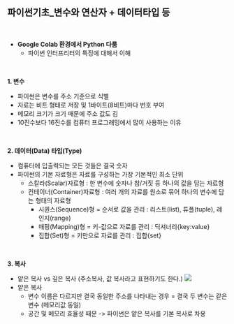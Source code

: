 ## 파이썬기초_변수와 연산자 + 데이터타입 등

<br>

- **Google Colab 환경에서 Python 다룸**
  - 파이썬 인터프리터의 특징에 대해서 이해

<br>
 
**1. 변수**
   - 파이썬은 변수를 주소 기준으로 식별
   - 자료는 비트 형태로 저장 및 1바이트(8비트)마다 번호 부여
   - 메모리 크기가 크기 때문에 주소 값도 김
   - 10진수보다 16진수를 컴퓨터 프로그래밍에서 많이 사용하는 이유

<br>

**2. 데이터(Data) 타입(Type)**
  - 컴퓨터에 입출력되는 모든 것들은 결국 숫자
  - 파이썬의 기본 자료형은 자료를 구성하는 가장 기본적인 최소 단위
    - 스칼라(Scalar)자료형 : 한 변수에 숫자나 참/거짓 등 하나의 값을 담는 자료형
    - 컨테이너(Container)자료형 : 여러 개의 자료를 원소로 묶어 하나의 변수에 담는 형태의 자료형
      - 시퀀스(Sequence)형 = 순서로 값을 관리 : 리스트(list), 튜플(tuple), 레인지(range)
      - 매핑(Mapping)형 = 키-값으로 자료를 관리 : 딕셔너리{key:value}
      - 집합(Set)형 = 키만으로 자료를 관리 : 집합{set}
     
<br>

**3. 복사**
  - 얕은 복사 vs 깊은 복사 (주소복사, 값 복사라고 표현하기도 한다.)
   ![](https://i.imgur.com/WUxAUZq.png)
  - 얕은 복사
    - 변수 이름은 다르지만 결국 동일한 주소를 나타내는 경우 = 결국 두 변수는 같은 변수 (메모리값 동일)
    - 공간 및 메모리 효율성 때문 -> 파이썬은 얕은 복사를 기본 복사로 차용

